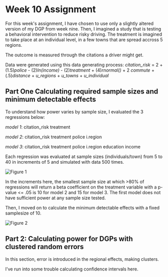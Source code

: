 # Week 10 Assignment

For this week's assignment, I have chosen to use only a slightly altered version of my DGP from week nine. Then, I imagined a study that is testing a behavioral intervention to reduce risky driving. The treatment is imagined to take place at an individual level, in a few towns that are spread accross 5 regions. 

The outcome is measured through the citations a driver might get. 

Data were generated using this data generating process:
*citation_risk* = 2 +  (1.5)*police* -  (2)*ln(income)*  - (2)*treatment*  + (4)*rnormal()* + 2 *commute* + (.5)*distance*  + *u_regions* + *u_towns* + *u_individual*

## Part One Calculating required sample sizes and minimum detectable effects


To understand how power varies by sample size, I evaluated the 3 regressions below:


*model 1*: citation_risk treatment

*model 2*: citation_risk treatment police i.region

*model 3*: citation_risk treatment police i.region education income 


Each regression was evaluated at sample sizes (individuals/town) from 5 to 40 in increments of 5 and simulated with data 500 times.

![Figure 1](outputs/powerbysamplesize.png)

In the increments here, the smallest sample size at which >80% of regressions will return a beta coefficient on the treatment variable with a p-value <= .05 is 10 for model 2 and 15 for model 3. The first model does not have sufficient power at any sample size tested.

Then, I moved on to calculate the minimum detectable effects with a fixed samplesize of 10. 


![Figure 2](outputs/mde_all.png)

## Part 2: Calculating power for DGPs with clustered random errors
In this section, error is introduced in the regional effects, making clusters.

I've run into some trouble calculating confidence intervals here. 